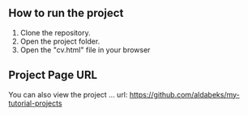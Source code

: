 ## How to run the project
1. Clone the repository.
2. Open the project folder.
3. Open the "cv.html" file in your browser

## Project Page URL
You can also view the project ...
url: https://github.com/aldabeks/my-tutorial-projects

